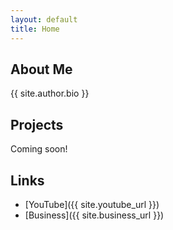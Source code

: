 ```yaml
---
layout: default
title: Home
---
```


## About Me
{{ site.author.bio }}

## Projects
Coming soon!

## Links
- [YouTube]({{ site.youtube_url }})
- [Business]({{ site.business_url }})
